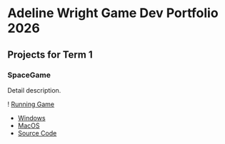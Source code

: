 # Adeline Wright Game Dev Portfolio 2026

## Projects for Term 1

### SpaceGame

Detail description.

! [Running Game]()

* [Windows]()
* [MacOS]()
* [Source Code]()
